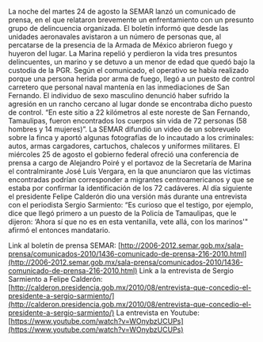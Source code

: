 La noche del martes 24 de agosto la SEMAR lanzó un comunicado de prensa, en el que relataron brevemente un enfrentamiento con un presunto grupo de delincuencia organizada. El boletín informó que desde las unidades aeronavales avistaron a un número de personas que, al percatarse de la presencia de la Armada de México abrieron fuego y huyeron del lugar. La Marina repelió y perdieron la vida tres presuntos delincuentes, un marino y se detuvo a un menor de edad que quedó bajo la custodia de la PGR.
Según el comunicado, el operativo se había realizado porque una persona herida por arma de fuego, llegó a un puesto de control carretero que personal naval mantenía en las inmediaciones de San Fernando. El individuo de sexo masculino denunció haber sufrido la agresión en un rancho cercano al lugar donde se encontraba dicho puesto de control. 
“En este sitio a 22 kilómetros al este noreste de San Fernando, Tamaulipas, fueron encontrados los cuerpos sin vida de 72 personas (58 hombres y 14 mujeres)”. 
La SEMAR difundió un video de un sobrevuelo sobre la finca y aportó algunas fotografías de lo incautado a los criminales: autos, armas cargadores, cartuchos, chalecos y uniformes militares.
El miércoles 25 de agosto el gobierno federal ofreció una conferencia de prensa a cargo de Alejandro Poiré y el portavoz de la Secretaría de Marina el contralmirante José Luis Vergara, en la que anunciaron que las víctimas encontradas podrían corresponder a migrantes centroamericanos y que se estaba por confirmar la identificación de los 72 cadáveres. 
Al día siguiente el presidente Felipe Calderón dio una versión más durante una entrevista con el periodista Sergio Sarmiento: “Es curioso que el testigo, por ejemplo, dice que llegó primero a un puesto de la Policía de Tamaulipas, que le dijeron: ‘Ahora sí que no es en esta ventanilla, vete allá, con los marinos'" afirmó el entonces mandatario.

Link al boletín de prensa SEMAR: [http://2006-2012.semar.gob.mx/sala-prensa/comunicados-2010/1436-comunicado-de-prensa-216-2010.html](http://2006-2012.semar.gob.mx/sala-prensa/comunicados-2010/1436-comunicado-de-prensa-216-2010.html)
Link a la entrevista de Sergio Sarmiento a Felipe Calderón: [http://calderon.presidencia.gob.mx/2010/08/entrevista-que-concedio-el-presidente-a-sergio-sarmiento/](http://calderon.presidencia.gob.mx/2010/08/entrevista-que-concedio-el-presidente-a-sergio-sarmiento/)
La entrevista en Youtube: [https://www.youtube.com/watch?v=WOnybzUCUPs](https://www.youtube.com/watch?v=WOnybzUCUPs)
